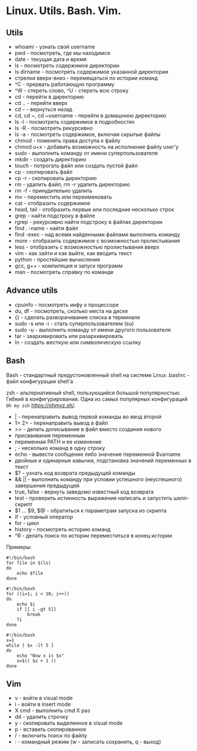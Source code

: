 # Linux. Utils. Bash. Vim.
## Utils
* whoami - узнать свой username
* pwd - посмотреть, где мы находимся
* date - текущая дата и время
* ls - посмотреть содержимое директории
* ls dirname - посмотреть содержимое указанной директории
* стрелки вверх-вниз - перемещаться по истории команд
* ^C - прервать работающую программу
* ^W - стереть слово, ^U - стереть всю строку
* cd - перейти в директорию
* cd .. - перейти вверх
* cd - - вернуться назад
* cd, cd ~, cd ~username - перейти в домашнюю директорию
* ls -l - посмотреть содержимое в подробностях
* ls -R - посмотреть рекурсивно
* ls -a - посмотреть содержимое, включая скрытые файлы
* chmod - поменять права доступа к файлу
* chmod u+x - добавить возможность на исполнение файлу user'у
* sudo - выполнить команду от имени суперпользователя
* mkdir - создать директорию
* touch - потрогать файл или создать пустой файл
* cp - скопировать файл
* cp -r - скопировать директорию
* rm - удалить файл, rm -r удалить директорию
* rm -f - принудительно удалить
* mv - переместить или переименовать
* cat - отобразить содержимое
* head, tail - отобразить первые или последние несколько строк
* grep - найти подстроку в файле
* rgrep - рекурсивно найти подстроку в файлах директории
* find . -name - найти файл
* find -exec - над всеми найденными файлами выполнить команду
* more - отобразить содержимое с возможностью пролистывания
* less - отобразить с возможностью пролистывания вверх
* vim - как зайти и как выйти, как вводить текст
* python - простейшие вычисления
* gcc, g++ - компиляция и запуск программ
* man - посмотреть справку по команде

## Advance utils

* cpuinfo - посмотреть инфу о процессоре
* du, df - посмотреть, сколько места на диске
* {} - сделать разворачивание списка в терминале
* sudo -s или -i - стать суперпользователем (su)
* sudo -u - выполнить команду от имени другого пользователя
* tar - заархивировать или разархивировать
* ln - создать жесткую или символическую ссылку

## Bash

Bash - стандартный предустоновленный shell на системе Linux
.bashrc - файл конфигурации shell'а

zsh - альтернативный shell, пользующийся большой популярностью. Гибкий 
в конфигурировании. Одна из самых популярных конфигураций `Oh my zsh`
https://ohmyz.sh/.

* | - перенаправить вывод первой команды во ввод второй
* 1> 2> - перенаправить вывод в файл
* \>> - делать дописывание в файл вместо создания нового
* присваивания переменным
* переменная PATH и ее изменение
* ; - несколько команд в одну строку
* echo - вывести сообщение либо значение переменной $varname
* двойные и одинарные кавычки, подстановка значений переменных в текст
* $? - узнать код возврата предыдущей команды
* && || - выполнить команду при условии успешного (неуспешного) завершения предыдущей
* true, false - вернуть заведомо известный код возврата
* test - проверить истинность выражения
написать и запустить шелл-скрипт
* $1 ... $9, $@ - обратиться к параметрам запуска из скрипта
* if - условный оператор
* for - цикл
* history - посмотреть историю команд
* ^R - делать поиск по истории
переместиться в конец истории

Примеры:
```
#!/bin/bash
for file in $(ls)
do
    echo $file
done
```

```
#!/bin/bash
for ((i=1; i < 10; i++))
do
    echo $i
    if [[ i -gt 5]]
        break
    fi
done
```

```
#!/bin/bash
x=1
while [ $x -lt 5 ]
do
    echo "Now x is $x"
    x=$(( $x + 1 ))
done
```

## Vim
* v - войти в visual mode
* i - войти в insert mode
* X cmd - выполнить cmd X раз
* dd - удалить строчку
* y - скопировать выделенное в visual mode
* p - вставить скопированное
* / - включить поиск по файлу
* : - командный режим (w - записать сохранить, q - выход)
